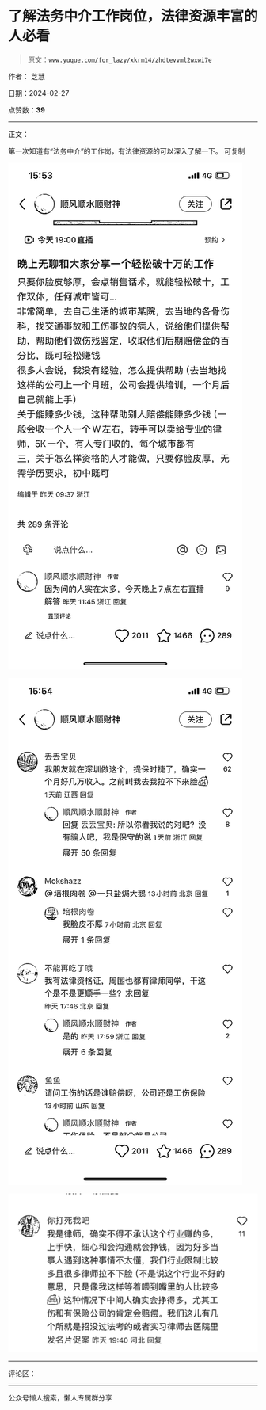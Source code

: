 # 了解法务中介工作岗位，法律资源丰富的人必看

> 原文：[`www.yuque.com/for_lazy/xkrm14/zhdtevvml2wxwi7e`](https://www.yuque.com/for_lazy/xkrm14/zhdtevvml2wxwi7e)

作者： 芝慧

日期：2024-02-27

点赞数：**39**

* * *

正文：

第一次知道有“法务中介”的工作岗，有法律资源的可以深入了解一下。 可复制

![](img/091a5ae81d3ecf8c84120a6d47730e04.png)

![](img/14ac31ba444474308e36b59011da3b40.png)

![](img/67caba85264896f75a1b7e50febcee8f.png)

* * *

评论区：

* * *

公众号懒人搜索，懒人专属群分享